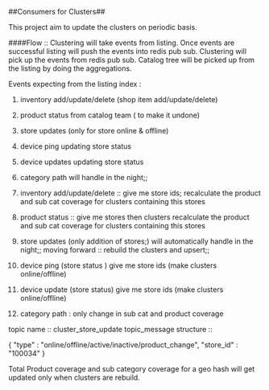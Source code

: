 ##Consumers for Clusters##

This project aim to update the clusters on periodic basis. 


####Flow :: 
Clustering will take events from listing. Once events are successful listing will push the events into redis pub sub. Clustering will pick up
the events from redis pub sub. Catalog tree will be picked up from the listing by doing the aggregations.

Events expecting from the listing index :
1. inventory add/update/delete (shop item add/update/delete)
2. product status  from catalog team ( to make it undone)
3. store updates (only for store online & offline)
4. device ping  updating store status
5. device updates   updating store status
6. category path   will handle in the night;;

1. inventory add/update/delete  :: give me store ids; recalculate the product and sub cat coverage for clusters containing this stores
2. product status :: give me stores then clusters recalculate the product and sub cat coverage for clusters containing this stores
3. store updates (only addition of stores;) will automatically handle in the night;; moving forward :: rebuild the clusters and upsert;;
4. device ping (store status ) give me store ids (make clusters online/offline)
5. device update (store status) give me store ids (make clusters online/offline)
6. category path : only change in sub cat and product coverage



topic name :: cluster_store_update
topic_message structure ::

{
"type" : "online/offline/active/inactive/product_change",
"store_id" : "100034"
}

Total Product coverage and sub category coverage for a geo hash will get updated only when clusters are rebuild.


